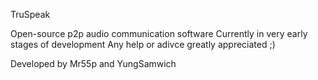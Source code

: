 TruSpeak

Open-source p2p audio communication software Currently in very early stages of development Any help or adivce greatly appreciated ;)

Developed by Mr55p and YungSamwich
